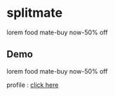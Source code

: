 # splitmate

lorem
food mate-buy now-50% off

## Demo

lorem
food mate-buy now-50% off

profile : [click here](https://github.com/RayeesHussain)
